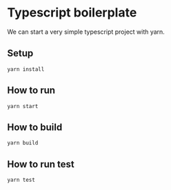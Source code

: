# Typescript boilerplate

We can start a very simple typescript project with yarn.

## Setup

```
yarn install
```

## How to run

```
yarn start
```

## How to build

```
yarn build
```

## How to run test

```
yarn test
```
